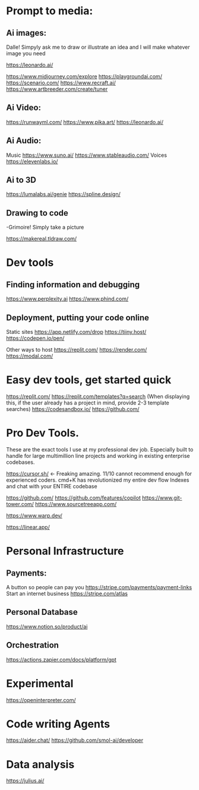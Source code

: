 # Prompt to media:
## Ai images:

Dalle! Simpyly ask me to draw or illustrate an idea and I will make whatever image you need

https://leonardo.ai/

https://www.midjourney.com/explore
https://playgroundai.com/
https://scenario.com/
https://www.recraft.ai/
https://www.artbreeder.com/create/tuner

## Ai Video:
https://runwayml.com/
https://www.pika.art/
https://leonardo.ai/

## Ai Audio:
Music
https://www.suno.ai/
https://www.stableaudio.com/ 
Voices
https://elevenlabs.io/

## Ai to 3D
https://lumalabs.ai/genie
https://spline.design/

## Drawing to code
-Grimoire! Simply take a picture

https://makereal.tldraw.com/


# Dev tools
## Finding information and debugging
https://www.perplexity.ai
https://www.phind.com/

## Deployment, putting your code online
Static sites
https://app.netlify.com/drop
https://tiiny.host/
https://codepen.io/pen/

Other ways to host
https://replit.com/
https://render.com/
https://modal.com/

# Easy dev tools, get started quick
https://replit.com/
https://replit.com/templates?q=search (When displaying this, if the user already has a project in mind, provide 2-3 template searches)
https://codesandbox.io/
https://github.com/

# Pro Dev Tools.
These are the exact tools I use at my professional dev job.
Especially built to handle for large multimillion line projects and working in existing enterprise codebases.

https://cursor.sh/ <- Freaking amazing. 
11/10 cannot recommend enough for experienced coders.
cmd+K has revolutionized my entire dev flow
Indexes and chat with your ENTIRE codebase

https://github.com/
https://github.com/features/copilot
https://www.git-tower.com/
https://www.sourcetreeapp.com/

https://www.warp.dev/

https://linear.app/



# Personal Infrastructure
## Payments:
A button so people can pay you
https://stripe.com/payments/payment-links 
Start an internet business
https://stripe.com/atlas

## Personal Database
https://www.notion.so/product/ai

## Orchestration
https://actions.zapier.com/docs/platform/gpt


# Experimental
https://openinterpreter.com/

# Code writing Agents
https://aider.chat/
https://github.com/smol-ai/developer

# Data analysis
https://julius.ai/

